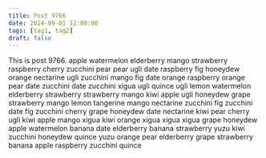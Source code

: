 ```yaml
---
title: Post 9766
date: 2024-09-01 12:00:00
tags: [tag1, tag2]
draft: false
---
```

This is post 9766.
apple
watermelon
elderberry
mango
strawberry
raspberry
cherry
zucchini
pear
pear
ugli
date
raspberry
fig
honeydew
orange
nectarine
ugli
zucchini
mango
fig
date
orange
raspberry
orange
pear
date
zucchini
date
zucchini
xigua
ugli
quince
ugli
lemon
watermelon
elderberry
strawberry
strawberry
mango
kiwi
apple
ugli
honeydew
grape
strawberry
mango
lemon
tangerine
mango
nectarine
zucchini
fig
zucchini
date
fig
zucchini
cherry
grape
honeydew
date
nectarine
kiwi
pear
cherry
ugli
kiwi
apple
mango
xigua
kiwi
orange
xigua
xigua
xigua
grape
honeydew
apple
watermelon
banana
date
elderberry
banana
strawberry
yuzu
kiwi
zucchini
honeydew
quince
yuzu
orange
pear
elderberry
grape
strawberry
banana
apple
raspberry
zucchini
quince
